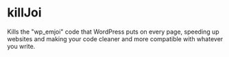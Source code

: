 # killJoi
Kills the "wp_emjoi" code that WordPress puts on every page, speeding up websites and making your code cleaner and more compatible with whatever you write.
